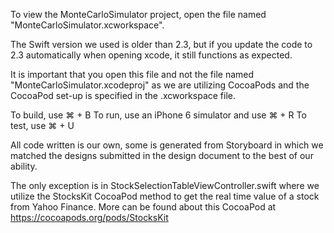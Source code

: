 To view the MonteCarloSimulator project, open the file named "MonteCarloSimulator.xcworkspace". 

The Swift version we used is older than 2.3, but if you update the code to 2.3 automatically when opening xcode, it still functions as expected. 

It is important that you open this file and not the file named "MonteCarloSimulator.xcodeproj" as we are utilizing CocoaPods and the CocoaPod set-up is specified in the .xcworkspace file. 

To build, use ⌘ + B
To run, use an iPhone 6 simulator and use ⌘ + R
To test, use ⌘ + U

All code written is our own, some is generated from Storyboard in which we matched the designs submitted in the design document to the best of our ability. 

The only exception is in StockSelectionTableViewController.swift where we utilize the StocksKit CocoaPod method to get the real time value of a stock from Yahoo Finance. More can be found about this CocoaPod at https://cocoapods.org/pods/StocksKit

